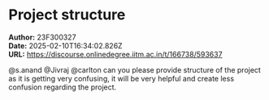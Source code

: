 # Project structure

**Author:** 23F300327  
**Date:** 2025-02-10T16:34:02.826Z  
**URL:** https://discourse.onlinedegree.iitm.ac.in/t/166738/593637

@s.anand @Jivraj @carlton can you please provide structure of the project as it is getting very confusing, it will be very helpful and create less confusion regarding the project.
